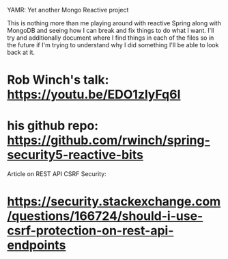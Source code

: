 YAMR: Yet another Mongo Reactive project

This is nothing more than me playing around with reactive Spring 
along with MongoDB and seeing how I can break and fix things to do what I want.
I'll try and additionally document where I find things in each of the files so in the 
future if I'm trying to understand why I did something I'll be able to look back at it.
 
# Rob Winch's talk: https://youtu.be/EDO1zlyFq6I 
#  his github repo: https://github.com/rwinch/spring-security5-reactive-bits

Article on REST API CSRF Security:
# https://security.stackexchange.com/questions/166724/should-i-use-csrf-protection-on-rest-api-endpoints
